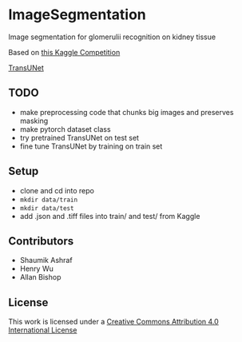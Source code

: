 # ImageSegmentation
Image segmentation for glomerulii recognition on kidney tissue

Based on [this Kaggle Competition](https://www.kaggle.com/c/hubmap-kidney-segmentation)

[TransUNet](https://github.com/Beckschen/TransUNet)

## TODO
 - make preprocessing code that chunks big images and preserves masking
 - make pytorch dataset class
 - try pretrained TransUNet on test set
 - fine tune TransUNet by training on train set

## Setup
 - clone and cd into repo
 - `mkdir data/train`
 - `mkdir data/test`
 - add .json and .tiff files into train/ and test/ from Kaggle

## Contributors
 - Shaumik Ashraf
 - Henry Wu
 - Allan Bishop

## License
This work is licensed under a [Creative Commons Attribution 4.0 International License](https://creativecommons.org/licenses/by/4.0/)
